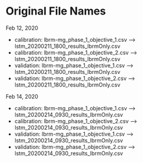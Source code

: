 # Original File Names

Feb 12, 2020
* calibration: lbrm-mg_phase_1_objective_1.csv   --> lstm_20200211_1800_results_lbrmOnly.csv
* calibration: lbrm-mg_phase_1_objective_2.csv   --> lstm_20200211_1800_results_lbrmOnly.csv
* validation:  lbrm-mg_phase_1_objective_1.csv   --> lstm_20200211_1800_results_lbrmOnly.csv
* validation:  lbrm-mg_phase_1_objective_2.csv   --> lstm_20200211_1800_results_lbrmOnly.csv

Feb 14, 2020
* calibration: lbrm-mg_phase_1_objective_1.csv   --> lstm_20200214_0930_results_lbrmOnly.csv
* calibration: lbrm-mg_phase_1_objective_2.csv   --> lstm_20200214_0930_results_lbrmOnly.csv
* validation:  lbrm-mg_phase_1_objective_1.csv   --> lstm_20200214_0930_results_lbrmOnly.csv
* validation:  lbrm-mg_phase_1_objective_2.csv   --> lstm_20200214_0930_results_lbrmOnly.csv
